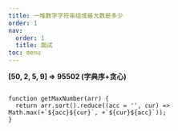 ```yaml
---
title: 一堆数字字符串组成最大数是多少
order: 1
nav:
  order: 1
  title: 面试
toc: menu
---
```


**[50, 2, 5, 9] => 95502 (字典序+贪心)**

```

function getMaxNumber(arr) {
  return arr.sort().reduce((acc = '', cur) => Math.max(+`${acc}${cur}`, +`${cur}${acc}`));
}
```
